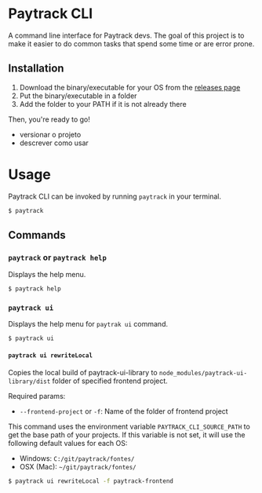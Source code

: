 # Paytrack CLI

A command line interface for Paytrack devs. The goal of this project is to make it easier to do common tasks that spend some time or are error prone.

## Installation

1. Download the binary/executable for your OS from the [releases page](https://github.com/RuanScherer/paytrack-cli/releases)
2. Put the binary/executable in a folder
3. Add the folder to your PATH if it is not already there

Then, you're ready to go!

- versionar o projeto
- descrever como usar

# Usage

Paytrack CLI can be invoked by running `paytrack` in your terminal.

```bash
$ paytrack
```

## Commands

### `paytrack` or `paytrack help`

Displays the help menu.

```bash
$ paytrack help
```

### `paytrack ui`

Displays the help menu for `paytrak ui` command.

```bash
$ paytrack ui
```

#### `paytrack ui rewriteLocal`

Copies the local build of paytrack-ui-library to `node_modules/paytrack-ui-library/dist` folder of specified frontend project.

Required params:
- `--frontend-project` or `-f`: Name of the folder of frontend project

This command uses the environment variable `PAYTRACK_CLI_SOURCE_PATH` to get the base path of your projects. If this variable is not set, it will use the following default values for each OS:
- Windows: `C:/git/paytrack/fontes/`
- OSX (Mac): `~/git/paytrack/fontes/`

```bash
$ paytrack ui rewriteLocal -f paytrack-frontend
```
